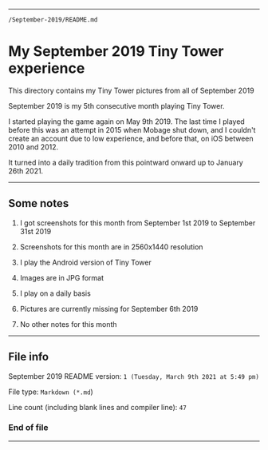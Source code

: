 
***

`/September-2019/README.md`

# My September 2019 Tiny Tower experience

This directory contains my Tiny Tower pictures from all of September 2019

September 2019 is my 5th consecutive month playing Tiny Tower.

I started playing the game again on May 9th 2019. The last time I played before this was an attempt in 2015 when Mobage shut down, and I couldn't create an account due to low experience, and before that, on iOS between 2010 and 2012.

It turned into a daily tradition from this pointward onward up to January 26th 2021.

***

## Some notes

1. I got screenshots for this month from September 1st 2019 to September 31st 2019

2. Screenshots for this month are in 2560x1440 resolution

3. I play the Android version of Tiny Tower

4. Images are in JPG format

5. I play on a daily basis

6. Pictures are currently missing for September 6th 2019

7. No other notes for this month

***

## File info

September 2019 README version: `1 (Tuesday, March 9th 2021 at 5:49 pm)`

File type: `Markdown (*.md`)

Line count (including blank lines and compiler line): `47`

### End of file

***
